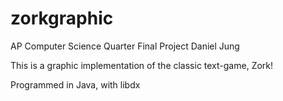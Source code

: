 # zorkgraphic

AP Computer Science Quarter Final Project
Daniel Jung


This is a graphic implementation of the classic text-game, Zork!

Programmed in Java, with libdx
